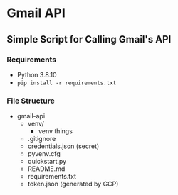 # Gmail API
## Simple Script for Calling Gmail's API
### Requirements
- Python 3.8.10
- `pip install -r requirements.txt`

### File Structure
- gmail-api
  - venv/
    - venv things
  - .gitignore
  - credentials.json (secret)
  - pyvenv.cfg
  - quickstart.py
  - README.md
  - requirements.txt
  - token.json (generated by GCP)